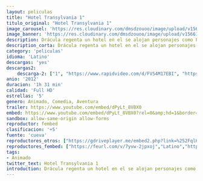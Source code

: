 ```yaml
---
layout: peliculas
title: "Hotel Transylvania 1"
titulo_original: "Hotel Transylvania 1"
image_carousel: 'https://res.cloudinary.com/dmsdzouoo/image/upload/v1566183397/transyklvania1-poster-min_z4csdj.jpg'
image_banner: 'https://res.cloudinary.com/dmsdzouoo/image/upload/v1566183402/hotel1-min_xquxs6.jpg'
description: Drácula regenta un hotel en el se alojan personajes como Frankenstein, la Momia, el Hombre Invisible, hombres-lobo... El problema del conde es que tiene una hija de espíritu aventurero a la que le resulta difícil controlar. El conflicto surge cuando se aloja en el hotel un ser humano que se siente atraído por la hija del dueño.
description_corta: Drácula regenta un hotel en el se alojan personajes como Frankenstein, la Momia, el Hombre Invisible, hombres-lobo... El problema del conde es que tiene una hija de espíritu aventurero a la que le..
category: 'peliculas'
idioma: 'Latino'
descargas: 'yes'
descargas2:
    descarga-2: ["1", "https://www.rapidvideo.com/d/FVS4M17EBI", "https://www.google.com/s2/favicons?domain=www.rapidvideo.com","RapidVideo","https://res.cloudinary.com/imbriitneysam/image/upload/v1541473684/mexico.png", "Latino", "Full HD"]
anio: '2012'
duracion: '1h 31 min'
calidad: 'Full HD'
estrellas: '5'
genero: Animado, Comedia, Aventura
trailer: https://www.youtube.com/embed/dPyLt_8VBX0
embed: https://www.youtube.com/embed/dPyLt_8VBX0?rel=0&amp;hd=1&border=0&wmode=opaque&enablejsapi=1&modestbranding=1&controls=1&showinfo=1
sandbox: allow-same-origin allow-forms
reproductor: fembed
clasificacion: '+5'
fuente: 'cueva'
reproductores_otros: ["https://gdriveplayer.me/embed2.php?link=%252FqlHUKYzLkZdMUMlhc9VrQ78LjXfhGH4wQzYDV166ZoI8w4%252FVgnVlpKFORnPiQ0QMz%252BPqCj0Gz8p8jwhS8NvbaCkn3qF9vvQ8hTSbQjNXbJW6ZhZ5PCAw%252Fbollb%252FtYdrMSVIVpSbD6wYRqtwEpNHWgRZulO23xvlmGq0flP80pX%252BYWXrGzKnGGaOjc2i9F9ZM%253D","Latino","https://gdriveplayer.me/embed2.php?link=VVKlAdabZdjiLSZAhtyLXgAluIJNpGD3TmtrW4qfhcN2yyuDHttxFWUsSJepXlAM96G77s1xw4HM8UBRi%252BgqSNALr9SqaCxHW006X7tgOT46ZFzFcr%252BsZjgvRFmMAcJTst9I%252BqiQK4oTe0mRWALOuhj%252B5cFIR2x4HOecN41%252BlX1ipCI1R6NMYj8kGqqDipr2w8JHEEGOBcq9oYOLOaC8xs","Latino","https://www.zembed.to/public/dist/asteroid.html?id=5129539f5cf2bd72d62d9694237d91bb&title=Hotel%20Transylvania","Latino","https://mstream.press/9iqq51joqzjy","Latino","https://movcloud.net/embed/xu-SEG-41hD5","Latino"]
reproductores_fembed: ["https://feurl.com/v/7yvw-2jpxoj","Latino","https://pelispng.online/v/7yvw0m88mxo","Latino"]
tags:
- Animado
twitter_text: Hotel Transylvania 1
introduction: Drácula regenta un hotel en el se alojan personajes como Frankenstein, la Momia, el Hombre Invisible, hombres-lobo... El problema del conde es que tiene una hija de espíritu aventurero a la que le..
---
```












